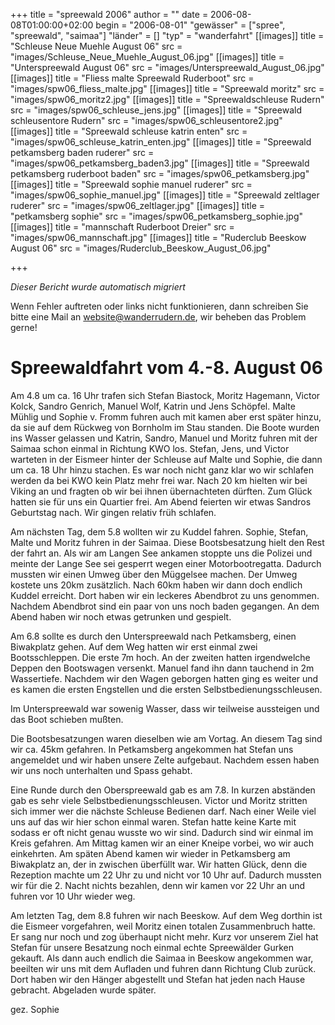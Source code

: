 +++
title = "spreewald 2006"
author = ""
date = 2006-08-08T01:00:00+02:00
begin = "2006-08-01"
"gewässer" = ["spree", "spreewald", "saimaa"]
"länder" = []
"typ" = "wanderfahrt"
[[images]]
title = "Schleuse Neue Muehle August 06"
src = "images/Schleuse_Neue_Muehle_August_06.jpg"
[[images]]
title = "Unterspreewald August 06"
src = "images/Unterspreewald_August_06.jpg"
[[images]]
title = "Fliess malte Spreewald Ruderboot"
src = "images/spw06_fliess_malte.jpg"
[[images]]
title = "Spreewald moritz"
src = "images/spw06_moritz2.jpg"
[[images]]
title = "Spreewaldschleuse Rudern"
src = "images/spw06_schleuse_jens.jpg"
[[images]]
title = "Spreewald schleusentore Rudern"
src = "images/spw06_schleusentore2.jpg"
[[images]]
title = "Spreewald schleuse katrin enten"
src = "images/spw06_schleuse_katrin_enten.jpg"
[[images]]
title = "Spreewald petkamsberg baden ruderer"
src = "images/spw06_petkamsberg_baden3.jpg"
[[images]]
title = "Spreewald petkamsberg ruderboot baden"
src = "images/spw06_petkamsberg.jpg"
[[images]]
title = "Spreewald sophie manuel ruderer"
src = "images/spw06_sophie_manuel.jpg"
[[images]]
title = "Spreewald zeltlager ruderer"
src = "images/spw06_zeltlager.jpg"
[[images]]
title = "petkamsberg sophie"
src = "images/spw06_petkamsberg_sophie.jpg"
[[images]]
title = "mannschaft Ruderboot Dreier"
src = "images/spw06_mannschaft.jpg"
[[images]]
title = "Ruderclub Beeskow August 06"
src = "images/Ruderclub_Beeskow_August_06.jpg"

+++


*Dieser Bericht wurde automatisch migriert*

Wenn Fehler auftreten oder links nicht funktionieren, dann schreiben Sie bitte eine Mail an website@wanderrudern.de, wir beheben das Problem gerne!



# Spreewaldfahrt vom 4.-8. August 06


Am 4.8 um ca. 16 Uhr trafen sich Stefan Biastock, Moritz Hagemann, Victor Kolck, Sandro Genrich, Manuel Wolf, Katrin und Jens Schöpfel. Malte Mühlig und Sophie v. Fromm fuhren auch mit kamen aber erst später hinzu, da sie auf dem Rückweg von Bornholm im Stau standen. Die Boote wurden ins Wasser gelassen und Katrin, Sandro, Manuel und Moritz fuhren mit der Saimaa schon einmal in Richtung KWO los. Stefan, Jens, und Victor warteten in der Eismeer hinter der Schleuse auf Malte und Sophie, die dann um ca. 18 Uhr hinzu stachen. Es war noch nicht ganz klar wo wir schlafen werden da bei KWO kein Platz mehr frei war. Nach 20 km hielten wir bei Viking an und fragten ob wir bei ihnen übernachteten dürften. Zum Glück hatten sie für uns ein Quartier frei. Am Abend feierten wir etwas Sandros Geburtstag nach. Wir gingen relativ früh schlafen.

Am nächsten Tag, dem 5.8 wollten wir zu Kuddel fahren. Sophie, Stefan, Malte und Moritz fuhren in der Saimaa. Diese Bootsbesatzung hielt den Rest der fahrt an. Als wir am Langen See ankamen stoppte uns die Polizei und meinte der Lange See sei gesperrt wegen einer Motorbootregatta. Dadurch mussten wir einen Umweg über den Müggelsee machen. Der Umweg kostete uns 20km zusätzlich. Nach 60km haben wir dann doch endlich Kuddel erreicht. Dort haben wir ein leckeres Abendbrot zu uns genommen. Nachdem Abendbrot sind ein paar von uns noch baden gegangen. An dem Abend haben wir noch etwas getrunken und gespielt.

Am 6.8 sollte es durch den Unterspreewald nach Petkamsberg, einen Biwakplatz gehen. Auf dem Weg hatten wir erst einmal zwei Bootsschleppen. Die erste 7m hoch. An der zweiten hatten irgendwelche Deppen den Bootswagen versenkt. Manuel fand ihn dann tauchend in 2m Wassertiefe. Nachdem wir den Wagen geborgen hatten ging es weiter und es kamen die ersten Engstellen und die ersten Selbstbedienungsschleusen.

Im Unterspreewald war sowenig Wasser, dass wir teilweise aussteigen und das Boot schieben mußten.

Die Bootsbesatzungen waren dieselben wie am Vortag. An diesem Tag sind wir ca. 45km gefahren. In Petkamsberg angekommen hat Stefan uns angemeldet und wir haben unsere Zelte aufgebaut. Nachdem essen haben wir uns noch unterhalten und Spass gehabt.

Eine Runde durch den Oberspreewald gab es am 7.8. In kurzen abständen gab es sehr viele Selbstbedienungsschleusen. Victor und Moritz stritten sich immer wer die nächste Schleuse Bedienen darf. Nach einer Weile viel uns auf das wir hier schon einmal waren. Stefan hatte keine Karte mit sodass er oft nicht genau wusste wo wir sind. Dadurch sind wir einmal im Kreis gefahren. Am Mittag kamen wir an einer Kneipe vorbei, wo wir auch einkehrten. Am späten Abend kamen wir wieder in Petkamsberg am Biwakplatz an, der in zwischen überfüllt war. Wir hatten Glück, denn die Rezeption machte um 22 Uhr zu und nicht vor 10 Uhr auf. Dadurch mussten wir für die 2. Nacht nichts bezahlen, denn wir kamen vor 22 Uhr an und fuhren vor 10 Uhr wieder weg.

Am letzten Tag, dem 8.8 fuhren wir nach Beeskow. Auf dem Weg dorthin ist die Eismeer vorgefahren, weil Moritz einen totalen Zusammenbruch hatte. Er sang nur noch und zog überhaupt nicht mehr. Kurz vor unserem Ziel hat Stefan für unsere Besatzung noch einmal echte Spreewälder Gurken gekauft. Als dann auch endlich die Saimaa in Beeskow angekommen war, beeilten wir uns mit dem Aufladen und fuhren dann Richtung Club zurück. Dort haben wir den Hänger abgestellt und Stefan hat jeden nach Hause gebracht. Abgeladen wurde später.

gez. Sophie